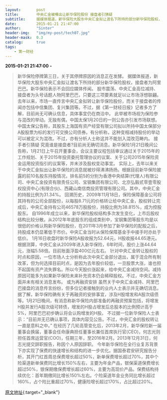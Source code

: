 ```yaml
---
layout:       post
title:        中央汇金被曝出让新华保险股份 接盘者引猜疑
subtitle:     据媒体报道，新华保险大股东中央汇金拟让渡名下所持的部分新华保险股权，接盘者为阿里巴巴。新华保险表示不会回应媒体传闻。
date:         2015-01-21 21:47:00
author:       "Sinter"
header-img:   "img/my-post/tech07.jpg"
header-mask:  0.3
catalog:      true
tags:
    - 第一财经
---
```


**2015-01-21 21:47:00**  **-**

> 新华保险停牌第三日，关于其停牌原因的消息正在发酵。
据媒体报道，新华保险大股东中央汇金拟让渡名下所持的部分新华保险股权，接盘者为阿里巴巴。新华保险表示不会回应媒体传闻。
股市震荡、中央汇金高位减持、接盘者为头号话题人物阿里巴巴，只要这三项要素就足以让市场浮想联翩。去年以来，市场一直传言中央汇金拟转让新华保险股份，而关于接盘者的传闻亦包括中信集团、复兴集团等。不过，据《第一财经日报》记者多方了解，目前尚无可确认信息，具体事宜仍在商洽中。
此举被市场视为保险参与混改的举动。无独有偶，中国太保1月20日的一则公告亦引发市场联想。中国太保公告称，其股东上海国有资产经营有限公司拟以所持中国太保部分A股股票为标的发行可交换公司债券。有分析称，这种变相减持股份的举动可以被定义为混改。不过，亦有分析人士称这并不能划入混改范畴内。
接手者引猜疑
究竟谁是接盘者?目前尚无确切消息。新华保险1月21日晚间公告称，1月21日上午召开董事会，会议主要议程包括审议通过关于2015年的工作规划、关于2015年投资委托管理协议的议案、关于公司2015年保险资金运用投资指引的议案等，并未涉及股权变动事宜。
实际上，去年以来关于中央汇金拟出让新华保险的消息就被炒得沸沸扬扬。根据目前新华保险披露的前10名股东持股情况，排名前5的分别为香港中央结算(代理人)有限公司、中央汇金投资有限责任公司、宝钢集团有限公司、北京弘毅贰零壹零股权投资中心(有限合伙)、西藏山南信商投资管理有限公司。其中，中央汇金的持股比例为31.34%。
回溯历史，2009年11月18日，保险保障基金公司将其持有的公司全部股份，以每股8.71元的价格转让给中央汇金，股权转让完成后，中央汇金持有公司46578万股股份，持股比例为38.815%，成为控股股东。
自1996年成立以来，新华保险股权结构多次发生变化，上市后股权结构比较分散。从2012年年底股东的组成类别中，宝钢集团等股东均是以很低的价格认购新华保险股份，在2011年3月参加了新华保险的配股之后，持股成本仍显著低于市价。中央汇金当时从保险保障基金手中接手时亦处于低价。
1月16日收盘时新华保险A股收报为52.64元，H股收报44.65港元。根据测算，中央汇金从2009年进入新华保险，6年时间，股价上涨44.64元，涨幅5.58倍。目前账面浮盈400亿元左右。
针对中央汇金转让股权的时点和原因，一位市场人士分析称此次中央汇金部分退出，属于混合所有制改革，但为何选择目前时点，是因为去年股价较低，一旦股票大涨，谁也担不起国有资产流失罪名。所以今天股价涨起来，给中央汇金减持空间。减持原因可能多为如果新华保险未来补充资本仍会稀释股权。不过，中央汇金方面并未有相关消息发布。
或为再融资安排
虽然关于中央汇金减持、阿里巴巴接盘的消息传言纷纷，但多位记者接触到的业内人士表示并无确切消息。据了解，新华保险确有关于再融资的安排事宜，涉及H股增发和A股次级债等。1月21日晚间，有消息称新华保险内部准备的再融资预案包括，将增发H股并发行A股次级可转债，增发的H股占增发后总股本的比例预计高于5%，阿里巴巴初步确认将会认购增发的H股。
不过据一位新华保险人士表示：“目前并无已确认事项，具体内容见公告。不过，中央汇金的股权转让一直是意料之中。”
在经历了几轮高管变化后，2013年2月，新华保险新一届董事会换届，董事会任命康典担任董事长兼任首席执行官(CEO)，何志光则担任首席运营官(COO)，任期三年，至2016年2月。2013年12月31日，何志光提交辞职报告，称因个人原因辞职。
今年新华保险在全行业复苏背景下亦实现了保费的快速增长和结构的进一步优化。据国泰君安研究报告分析，其开门红首周总保费增长超过50%，新单保费增长超过70%，其中个险渠道新单保费同比增长150%左右，主要为年金产品，银保渠道保费增长超过50%，银保期缴保费增长超过60%，主要为高现价产品。保费结构持续优化：首年期缴同比增长150%左右。个险渠道年金业务同比增长超过160%，占个险比重超过70%，健康险增长超过170%，占比超过20%。

[原文地址](http://www.yicai.com/news/4066273.html){:target="_blank"}


